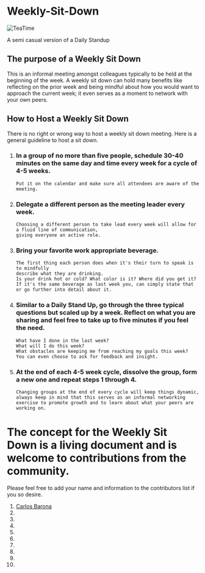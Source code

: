 # Weekly-Sit-Down
![TeaTime](github/Weekly-Sit-Down/teatime.jpg)

A semi casual version of a Daily Standup 

## The purpose of a Weekly Sit Down
This is an informal meeting amongst colleagues typically to be held at the beginning of the week. A weekly sit down can hold many benefits like reflecting on the prior week and being mindful about how you would want to approach the current week; it even serves as a moment to network  with your own peers.

## How to Host a Weekly Sit Down
There is no right or wrong way to host a weekly sit down meeting. Here is a general guideline to host a sit down.

1. ### In a group of no more than five people, schedule 30-40 minutes on the same day and time every week for a cycle of 4-5 weeks.
       Put it on the calendar and make sure all attendees are aware of the meeting.


1. ### Delegate a different person as the meeting leader every week.
       Choosing a different person to take lead every week will allow for a fluid line of communication, 
       giving everyone an active role.


1. ### Bring your favorite work appropriate beverage.
       The first thing each person does when it's their turn to speak is to mindfully
       describe what they are drinking. 
       Is your drink hot or cold? What color is it? Where did you get it? 
       If it's the same beverage as last week you, can simply state that or go further into detail about it.


1. ### Similar to a Daily Stand Up, go through the three typical questions but scaled up by a week. Reflect on what you are sharing and feel free to take up to five minutes if you feel the need.
       What have I done in the last week?
       What will I do this week?
       What obstacles are keeping me from reaching my goals this week?
       You can even choose to ask for feedback and insight.

1. ### At the end of each 4-5 week cycle, dissolve the group, form a new one and repeat steps 1 through 4.
       Changing groups at the end of every cycle will keep things dynamic, 
       always keep in mind that this serves as an informal networking 
       exercise to promote growth and to learn about what your peers are working on.

# The concept for the Weekly Sit Down is a living document and is welcome to contributions from the community.

Please feel free to add your name and information to the contributors list if you so desire.

1. [Carlos Barona](https://github.com/Cbarona)
1.
1.
1.
1.
1.
1.
1.
1.
1.